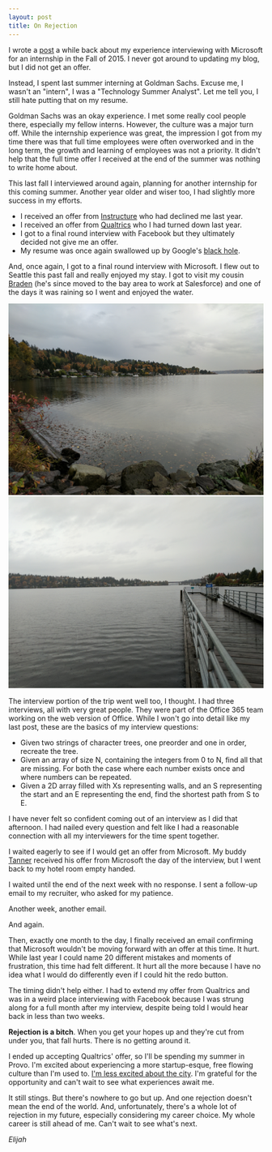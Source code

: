 ```yaml
---
layout: post
title: On Rejection
---
```


I wrote a [post](/blog/2015/09/16/Microsoft-Interview/) a while back about my experience interviewing with Microsoft for an internship in the Fall of 2015. I never got around to updating my blog, but I did not get an offer.

Instead, I spent last summer interning at Goldman Sachs. Excuse me, I wasn't an "intern", I was a "Technology Summer Analyst". Let me tell you, I still hate putting that on my resume.

Goldman Sachs was an okay experience. I met some really cool people there, especially my fellow interns. However, the culture was a major turn off. While the internship experience was great, the impression I got from my time there was that full time employees were often overworked and in the long term, the growth and learning of employees was not a priority. It didn't help that the full time offer I received at the end of the summer was nothing to write home about.

This last fall I interviewed around again, planning for another internship for this coming summer. Another year older and wiser too, I had slightly more success in my efforts.

- I received an offer from [Instructure](https://www.instructure.com/) who had declined me last year.
- I received an offer from [Qualtrics](https://www.qualtrics.com/) who I had turned down last year.
- I got to a final round interview with Facebook but they ultimately decided not give me an offer.
- My resume was once again swallowed up by Google's [black hole](https://www.nytimes.com/2017/03/25/opinion/sunday/thanks-for-submitting-your-resume-to-this-black-hole.html).

And, once again, I got to a final round interview with Microsoft. I flew out to Seattle this past fall and really enjoyed my stay. I got to visit my cousin [Braden](https://www.linkedin.com/in/braden-hollembaek-22881889/) (he's since moved to the bay area to work at Salesforce) and one of the days it was raining so I went and enjoyed the water.

![Water Pic 1](/images/seattle-lake-1.jpg)
![Water Pic 2](/images/seattle-lake-2.jpg)

The interview portion of the trip went well too, I thought. I had three interviews, all with very great people. They were part of the Office 365 team working on the web version of Office. While I won't go into detail like my last post, these are the basics of my interview questions:
- Given two strings of character trees, one preorder and one in order, recreate the tree.
- Given an array of size N, containing the integers from 0 to N, find all that are missing. For both the case where each number exists once and where numbers can be repeated.
- Given a 2D array filled with Xs representing walls, and an S representing the start and an E representing the end, find the shortest path from S to E.

I have never felt so confident coming out of an interview as I did that afternoon. I had nailed every question and felt like I had a reasonable connection with all my interviewers for the time spent together.

I waited eagerly to see if I would get an offer from Microsoft. My buddy [Tanner](http://tannerbarlow.com/) received his offer from Microsoft the day of the interview, but I went back to my hotel room empty handed.

I waited until the end of the next week with no response. I sent a follow-up email to my recruiter, who asked for my patience.

Another week, another email.

And again.

Then, exactly one month to the day, I finally received an email confirming that Microsoft wouldn't be moving forward with an offer at this time. It hurt. While last year I could name 20 different mistakes and moments of frustration, this time had felt different. It hurt all the more because I have no idea what I would do differently even if I could hit the redo button. 

The timing didn't help either. I had to extend my offer from Qualtrics and was in a weird place interviewing with Facebook because I was strung along for a full month after my interview, despite being told I would hear back in less than two weeks.

**Rejection is a bitch**. When you get your hopes up and they're cut from under you, that fall hurts. There is no getting around it.

I ended up accepting Qualtrics' offer, so I'll be spending my summer in Provo. I'm excited about experiencing a more startup-esque, free flowing culture than I'm used to. [I'm less excited about the city](https://en.wikipedia.org/wiki/Holy_War_(Utah_vs._BYU)). I'm grateful for the opportunity and can't wait to see what experiences await me.

It still stings. But there's nowhere to go but up. And one rejection doesn't mean the end of the world. And, unfortunately, there's a whole lot of rejection in my future, especially considering my career choice. My whole career is still ahead of me. Can't wait to see what's next.

*Elijah*